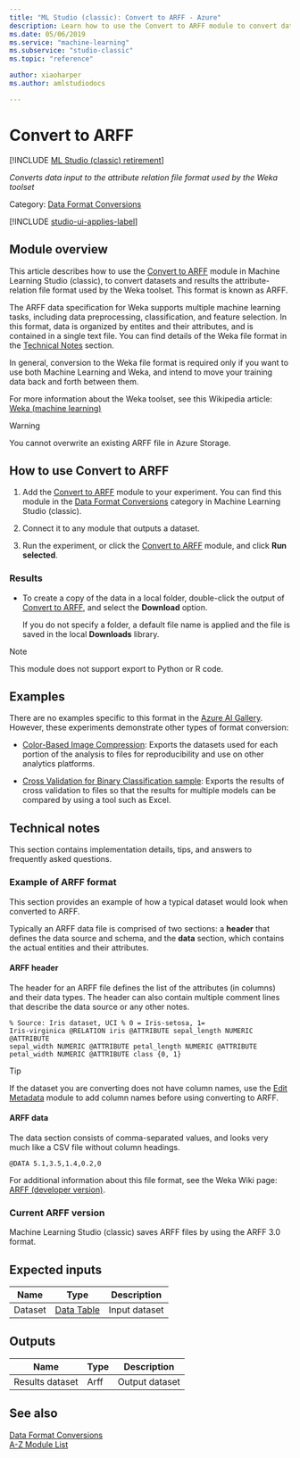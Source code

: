 ```yaml
---
title: "ML Studio (classic): Convert to ARFF - Azure"
description: Learn how to use the Convert to ARFF module to convert datasets and results to the attribute-relation file format used by the Weka toolset.
ms.date: 05/06/2019
ms.service: "machine-learning"
ms.subservice: "studio-classic"
ms.topic: "reference"

author: xiaoharper
ms.author: amlstudiodocs

---
```

# Convert to ARFF

[!INCLUDE [ML Studio (classic) retirement](../includes/machine-learning-studio-classic-deprecation.md)]

*Converts data input to the attribute relation file format used by the Weka toolset*  
  
Category: [Data Format Conversions](data-format-conversions.md)  

[!INCLUDE [studio-ui-applies-label](../includes/studio-ui-applies-label.md)]
  
## Module overview  

This article describes how to use the [Convert to ARFF](convert-to-arff.md) module in Machine Learning Studio (classic), to convert datasets and results the attribute-relation file format used by the Weka toolset. This format is known as ARFF.

The ARFF data specification for Weka supports multiple machine learning tasks, including data preprocessing, classification, and feature selection. In this format, data is organized by entites and their attributes, and is contained in a single text file. You can find details of the Weka file format in the [Technical Notes](#bkmk_Notes) section.

In general, conversion to the Weka file format is required only if you want to use both Machine Learning and Weka, and intend to move your training data back and forth between them. 

For more information about the Weka toolset, see this Wikipedia article: [Weka (machine learning)](https://wikipedia.org/wiki/Weka_(machine_learning))

> [!WARNING]
> You cannot overwrite an existing ARFF file in Azure Storage.  

## How to use Convert to ARFF

1.  Add the [Convert to ARFF](convert-to-arff.md) module to your experiment. You can find this module in the [Data Format Conversions](data-format-conversions.md) category in Machine Learning Studio (classic). 

2. Connect it to any module that outputs a dataset.   
  
3.  Run the experiment, or click the [Convert to ARFF](convert-to-arff.md) module, and click **Run selected**.  
  
### Results

+ To create a copy of the data in a local folder, double-click the output of [Convert to ARFF](convert-to-arff.md), and select the **Download** option. 

    If you do not specify a folder, a default file name is applied and the file is saved in the local **Downloads** library. 
    
> [!NOTE]
> This module does not support export to Python or R code.
 
## Examples

There are no examples specific to this format in the [Azure AI Gallery](https://gallery.azure.ai/). However, these experiments  demonstrate other types of format conversion:
  
- [Color-Based Image Compression](https://go.microsoft.com/fwlink/?LinkId=525272): Exports the datasets used for each portion of the analysis to files for reproducibility and use on other analytics platforms.  
  
- [Cross Validation for Binary Classification sample](https://go.microsoft.com/fwlink/?LinkId=525734): Exports the results of cross validation to files so that the results for multiple models can be compared by using a tool such as Excel.  
  
## <a name="bkmk_Notes"></a> Technical notes  

This section contains implementation details, tips, and answers to frequently asked questions.

### Example of ARFF format

This section provides an example of how a typical dataset would look when converted to ARFF.

Typically an ARFF data file is comprised of two sections: a **header** that defines the data source and schema, and the **data** section, which contains the actual entities and their attributes.  
  
#### ARFF header

The header for an ARFF file defines the list of the attributes (in columns) and their data types. The header can also contain multiple comment lines that describe the data source or any other notes.  
  
<code>% Source: Iris dataset, UCI   % 0 = Iris-setosa, 1= Iris-virginica   @RELATION iris   @ATTRIBUTE sepal_length  NUMERIC   @ATTRIBUTE sepal_width   NUMERIC   @ATTRIBUTE petal_length  NUMERIC   @ATTRIBUTE petal_width   NUMERIC   @ATTRIBUTE class        {0, 1}</code>
  
> [!TIP] 
> If the dataset you are converting does not have column names, use the [Edit Metadata](edit-metadata.md) module to add column names before using converting to ARFF.  
  
#### ARFF data

The data section consists of comma-separated values, and looks very much like a CSV file without column headings.  
  
<code>@DATA   5.1,3.5,1.4,0.2,0</code>  
  
For additional information about this file format, see the Weka Wiki page: [ARFF (developer version)](https://waikato.github.io/weka-wiki/formats_and_processing/arff_developer/).  
  
### Current ARFF version

Machine Learning Studio (classic) saves ARFF files by using the ARFF 3.0 format.  
  
## Expected inputs  

|Name|Type|Description|  
|----------|----------|-----------------|  
|Dataset|[Data Table](data-table.md)|Input dataset|  
  
## Outputs  

|Name|Type|Description|  
|----------|----------|-----------------|  
|Results dataset|Arff|Output dataset|  
  
## See also
  
 [Data Format Conversions](data-format-conversions.md)   
 [A-Z Module List](a-z-module-list.md)
